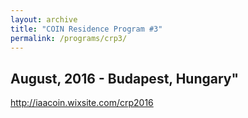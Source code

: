 ```yaml
---
layout: archive
title: "COIN Residence Program #3"
permalink: /programs/crp3/
---
```


## August, 2016 - Budapest, Hungary"

http://iaacoin.wixsite.com/crp2016
